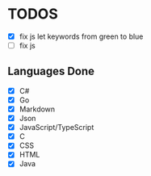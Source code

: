 # TODOS

- [x] fix js let keywords from green to blue
- [ ] fix js 

## Languages Done
- [x] C#
- [x] Go
- [x] Markdown
- [x] Json
- [x] JavaScript/TypeScript
- [x] C
- [x] CSS
- [x] HTML
- [x] Java
